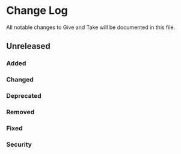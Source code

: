 # Change Log

All notable changes to Give and Take will be documented in this file.

## Unreleased

### Added

### Changed

### Deprecated

### Removed

### Fixed

### Security
